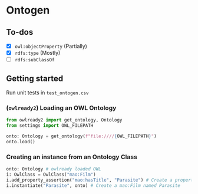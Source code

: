 # Ontogen

## To-dos
- [x] `owl:objectProperty` (Partially)
- [x] `rdfs:type` (Mostly)
- [ ] `rdfs:subClassOf`

## Getting started
Run unit tests in `test_ontogen.csv`

### (`owlready2`) Loading an OWL Ontology
```python
from owlready2 import get_ontology, Ontology
from settings import OWL_FILEPATH

onto: Ontology = get_ontology(f"file:////{OWL_FILEPATH}")
onto.load()
```

### Creating an instance from an Ontology Class
```python
onto: Ontology # owlready loaded OWL
i: OwlClass = OwlClass("mao:Film")
i.add_property_assertion("mao:hasTitle", "Parasite") # Create a property assertion
i.instantiate("Parasite", onto) # Create a mao:Film named Parasite
```